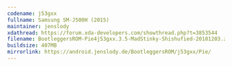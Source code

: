 ```yaml
---
codename: j53gxx
fullname: Samsung SM-J500H (2015)
maintainer: jenslody
xdathread: https://forum.xda-developers.com/showthread.php?t=3853544
filename: BootleggersROM-Pie4j53gxx.3.5-MadStinky-Shishufied-20181203.zip
buildsize: 407MB
mirrorlink: https://android.jenslody.de/BootleggersROM/j53gxx/Pie/
---
```


